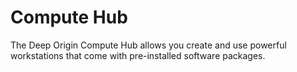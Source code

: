 # Compute Hub

The Deep Origin Compute Hub allows you create and use powerful workstations that come with pre-installed software packages. 